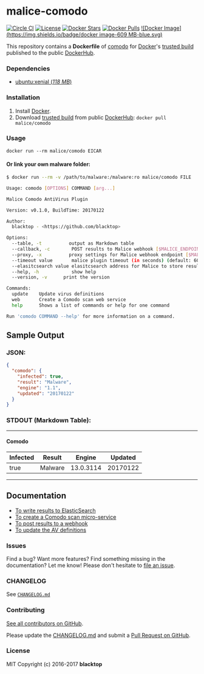 malice-comodo
=============

[![Circle CI](https://circleci.com/gh/malice-plugins/comodo.png?style=shield)](https://circleci.com/gh/malice-plugins/comodo) [![License](http://img.shields.io/:license-mit-blue.svg)](http://doge.mit-license.org) [![Docker Stars](https://img.shields.io/docker/stars/malice/comodo.svg)](https://hub.docker.com/r/malice/comodo/) [![Docker Pulls](https://img.shields.io/docker/pulls/malice/comodo.svg)](https://hub.docker.com/r/malice/comodo/) [![Docker Image](https://img.shields.io/badge/docker image-609 MB-blue.svg)](https://hub.docker.com/r/malice/comodo/)

This repository contains a **Dockerfile** of [comodo](https://www.comodo.com) for [Docker](https://www.docker.io/)'s [trusted build](https://index.docker.io/u/malice/comodo/) published to the public [DockerHub](https://index.docker.io/).

### Dependencies

-	[ubuntu:xenial (*118 MB*\)](https://store.docker.com/images/ubuntu)

### Installation

1.	Install [Docker](https://www.docker.io/).
2.	Download [trusted build](https://hub.docker.com/r/malice/comodo/) from public [DockerHub](https://hub.docker.com): `docker pull malice/comodo`

### Usage

```
docker run --rm malice/comodo EICAR
```

#### Or link your own malware folder:

```bash
$ docker run --rm -v /path/to/malware:/malware:ro malice/comodo FILE

Usage: comodo [OPTIONS] COMMAND [arg...]

Malice Comodo AntiVirus Plugin

Version: v0.1.0, BuildTime: 20170122

Author:
  blacktop - <https://github.com/blacktop>

Options:
  --table, -t	       output as Markdown table
  --callback, -c	    POST results to Malice webhook [$MALICE_ENDPOINT]
  --proxy, -x	       proxy settings for Malice webhook endpoint [$MALICE_PROXY]
  --timeout value       malice plugin timeout (in seconds) (default: 60) [$MALICE_TIMEOUT]    
  --elasitcsearch value elasitcsearch address for Malice to store results [$MALICE_ELASTICSEARCH]   
  --help, -h	        show help
  --version, -v	     print the version

Commands:
  update	Update virus definitions
  web       Create a Comodo scan web service  
  help		Shows a list of commands or help for one command

Run 'comodo COMMAND --help' for more information on a command.
```

Sample Output
-------------

### JSON:

```json
{
  "comodo": {
    "infected": true,
    "result": "Malware",
    "engine": "1.1",
    "updated": "20170122"
  }
}
```

### STDOUT (Markdown Table):

---

#### Comodo

| Infected | Result  | Engine    | Updated  |
|----------|---------|-----------|----------|
| true     | Malware | 13.0.3114 | 20170122 |

---

Documentation
-------------

-	[To write results to ElasticSearch](https://github.com/malice-plugins/comodo/blob/master/docs/elasticsearch.md)
-	[To create a Comodo scan micro-service](https://github.com/malice-plugins/comodo/blob/master/docs/web.md)
-	[To post results to a webhook](https://github.com/malice-plugins/comodo/blob/master/docs/callback.md)
-	[To update the AV definitions](https://github.com/malice-plugins/comodo/blob/master/docs/update.md)

### Issues

Find a bug? Want more features? Find something missing in the documentation? Let me know! Please don't hesitate to [file an issue](https://github.com/malice-plugins/comodo/issues/new).

### CHANGELOG

See [`CHANGELOG.md`](https://github.com/malice-plugins/comodo/blob/master/CHANGELOG.md)

### Contributing

[See all contributors on GitHub](https://github.com/malice-plugins/comodo/graphs/contributors).

Please update the [CHANGELOG.md](https://github.com/malice-plugins/comodo/blob/master/CHANGELOG.md) and submit a [Pull Request on GitHub](https://help.github.com/articles/using-pull-requests/).

### License

MIT Copyright (c) 2016-2017 **blacktop**
